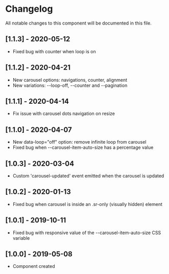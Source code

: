 # Changelog
All notable changes to this component will be documented in this file.

## [1.1.3] - 2020-05-12
- Fixed bug with counter when loop is on

## [1.1.2] - 2020-04-21
- New carousel options: navigations, counter, alignment
- New variations: --loop-off, --counter and --pagination

## [1.1.1] - 2020-04-14
- Fix issue with carousel dots navigation on resize

## [1.1.0] - 2020-04-07
- New data-loop="off" option: remove infinite loop from carousel
- Fixed bug when --carousel-item-auto-size has a percentage value

## [1.0.3] - 2020-03-04
- Custom 'carousel-updated' event emitted when the carousel is updated

## [1.0.2] - 2020-01-13
- Fixed bug when carousel is inside an .sr-only (visually hidden) element

## [1.0.1] - 2019-10-11
- Fixed bug with responsive value of the --carousel-item-auto-size CSS variable

## [1.0.0] - 2019-05-08
- Component created
